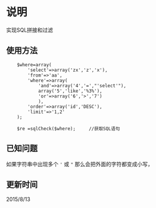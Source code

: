 说明
=====

实现SQL拼接和过滤


使用方法
-------

		$where=array(
			'select'=>array('zx','z','x'),
			'from'=>'aa',
			'where'=>array(
				'and'=>array('4','=',"'select'"),
				array('5','like','%3%'),
				'or'=>array('6','>','7')
				),
			'order'=>array('id','DESC'),
			'limit'=>'1,2'
		);
		
		$re =sqlCheck($where);     //获取SQL语句
		
		
已知问题
--------

如果字符串中出现多个 `'` 或 `"` 那么会把外面的字符都变成小写，


更新时间
------
2015/8/13